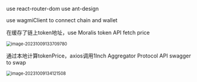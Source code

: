 use react-router-dom
use ant-design

use wagmiClient to connect chain and wallet

在缓存了链上token地址，use Moralis token API fetch price

<img src="C:\Users\Aliceonly\AppData\Roaming\Typora\typora-user-images\image-20231009133709780.png" alt="image-20231009133709780" style="zoom:80%;" />

通过本地计算tokenPrice，axios调用1Inch Aggregator Protocol API swagger to swap

<img src="C:\Users\Aliceonly\AppData\Roaming\Typora\typora-user-images\image-20231009134121508.png" alt="image-20231009134121508" style="zoom:80%;" />
